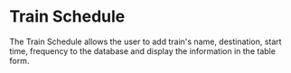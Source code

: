 # Train Schedule

The Train Schedule allows the user to add train's name, destination, start time,
frequency to the database and display the information in the table form.
